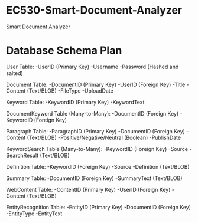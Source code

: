 # EC530-Smart-Document-Analyzer
Smart Document Analyzer

# Database Schema Plan
User Table:
-UserID (Primary Key)
-Username
-Password (Hashed and salted)

Document Table:
-DocumentID (Primary Key)
-UserID (Foreign Key)
-Title
-Content (Text/BLOB)
-FileType
-UploadDate

Keyword Table:
-KeywordID (Primary Key)
-KeywordText

DocumentKeyword Table (Many-to-Many):
-DocumentID (Foreign Key)
-KeywordID (Foreign Key)

Paragraph Table:
-ParagraphID (Primary Key)
-DocumentID (Foreign Key)
-Content (Text/BLOB)
-Positive/Negative/Neutral (Boolean)
-PublishDate

KeywordSearch Table (Many-to-Many):
-KeywordID (Foreign Key)
-Source
-SearchResult (Text/BLOB)

Definition Table:
-KeywordID (Foreign Key)
-Source
-Definition (Text/BLOB)

Summary Table:
-DocumentID (Foreign Key)
-SummaryText (Text/BLOB)

WebContent Table:
-ContentID (Primary Key)
-UserID (Foreign Key)
-Content (Text/BLOB)

EntityRecognition Table:
-EntityID (Primary Key)
-DocumentID (Foreign Key)
-EntityType
-EntityText